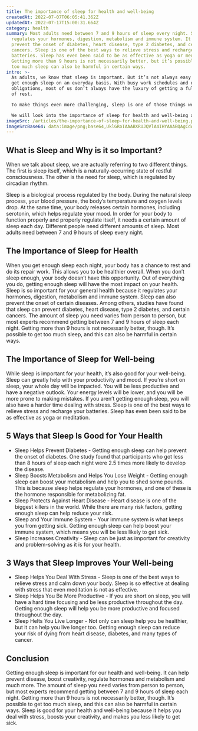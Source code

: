 ```yaml
---
title: The importance of sleep for health and well-being
createdAt: 2022-07-07T06:05:41.362Z
updatedAt: 2022-07-17T15:00:31.664Z
category: health
summary: Most adults need between 7 and 9 hours of sleep every night. Sleep
  regulates your hormones, digestion, metabolism and immune system. It can also
  prevent the onset of diabetes, heart disease, type 2 diabetes, and certain
  cancers. Sleep is one of the best ways to relieve stress and recharge your
  batteries. Sleep has even been said to be as effective as yoga or meditation.
  Getting more than 9 hours is not necessarily better, but it’s possible to get
  too much sleep can also be harmful in certain ways.
intro: >-
  As adults, we know that sleep is important. But it’s not always easy to
  get enough sleep on an everyday basis. With busy work schedules and other
  obligations, most of us don’t always have the luxury of getting a full night
  of rest. 

  To make things even more challenging, sleep is one of those things we cannot replace with anything else. Sleep cannot be replaced by vitamins, exercise, meditation or any other supplement. It’s essential to our health as well as our happiness.

  We will look into the importance of sleep for health and well-being as well as its benefits and why you should spend more time sleeping if you aren’t already doing so. Read on to find out everything you need to know about getting enough shut eye.
imageSrc: /articles/the-importance-of-sleep-for-health-and-well-being.png
imageSrcBase64: data:image/png;base64,UklGRoIAAABXRUJQVlA4IHYAAABQAgCdASoKAAoAAUAmJbACdAYtfkzkHOd8rjgA/v7jP5h4sSPgzuREfPAzEY7Ojp5KIXDve2e81aYRKYMP4u7r2K/yICTfx7K3yfuZfyTk3gOyXCPgeCH2UEw0DZ5bMltzXCMX3E+lM772w5Yxf8f/aJTfv0AA
---
```


## What is Sleep and Why is it so Important?

When we talk about sleep, we are actually referring to two different things. The first is sleep itself, which is a naturally-occurring state of restful consciousness. The other is the need for sleep, which is regulated by circadian rhythm.

Sleep is a biological process regulated by the body. During the natural sleep process, your blood pressure, the body’s temperature and oxygen levels drop. At the same time, your body releases certain hormones, including serotonin, which helps regulate your mood.
In order for your body to function properly and properly regulate itself, it needs a certain amount of sleep each day. Different people need different amounts of sleep. Most adults need between 7 and 9 hours of sleep every night.

## The Importance of Sleep for Health

When you get enough sleep each night, your body has a chance to rest and do its repair work. This allows you to be healthier overall. When you don’t sleep enough, your body doesn’t have this opportunity.
Out of everything you do, getting enough sleep will have the most impact on your health. Sleep is so important for your general health because it regulates your hormones, digestion, metabolism and immune system.
Sleep can also prevent the onset of certain diseases. Among others, studies have found that sleep can prevent diabetes, heart disease, type 2 diabetes, and certain cancers.
The amount of sleep you need varies from person to person, but most experts recommend getting between 7 and 9 hours of sleep each night. Getting more than 9 hours is not necessarily better, though. It’s possible to get too much sleep, and this can also be harmful in certain ways.

## The Importance of Sleep for Well-being

While sleep is important for your health, it’s also good for your well-being. Sleep can greatly help with your productivity and mood.
If you’re short on sleep, your whole day will be impacted. You will be less productive and have a negative outlook. Your energy levels will be lower, and you will be more prone to making mistakes.
If you aren’t getting enough sleep, you will also have a harder time dealing with stress. Sleep is one of the best ways to relieve stress and recharge your batteries. Sleep has even been said to be as effective as yoga or meditation.

## 5 Ways that Sleep Is Good for Your Health

- Sleep Helps Prevent Diabetes - Getting enough sleep can help prevent the onset of diabetes. One study found that participants who got less than 8 hours of sleep each night were 2.5 times more likely to develop the disease.
- Sleep Boosts Metabolism and Helps You Lose Weight - Getting enough sleep can boost your metabolism and help you to shed some pounds. This is because sleep helps regulate your hormones, and one of these is the hormone responsible for metabolizing fat.
- Sleep Protects Against Heart Disease - Heart disease is one of the biggest killers in the world. While there are many risk factors, getting enough sleep can help reduce your risk.
- Sleep and Your Immune System - Your immune system is what keeps you from getting sick. Getting enough sleep can help boost your immune system, which means you will be less likely to get sick.
- Sleep Increases Creativity - Sleep can be just as important for creativity and problem-solving as it is for your health.

## 3 Ways that Sleep Improves Your Well-being

- Sleep Helps You Deal With Stress - Sleep is one of the best ways to relieve stress and calm down your body. Sleep is so effective at dealing with stress that even meditation is not as effective.
- Sleep Helps You Be More Productive - If you are short on sleep, you will have a hard time focusing and be less productive throughout the day. Getting enough sleep will help you be more productive and focused throughout the day.
- Sleep Helts You Live Longer - Not only can sleep help you be healthier, but it can help you live longer too. Getting enough sleep can reduce your risk of dying from heart disease, diabetes, and many types of cancer.

## Conclusion

Getting enough sleep is important for our health and well-being. It can help prevent disease, boost creativity, regulate hormones and metabolism and much more. The amount of sleep you need varies from person to person, but most experts recommend getting between 7 and 9 hours of sleep each night. Getting more than 9 hours is not necessarily better, though. It’s possible to get too much sleep, and this can also be harmful in certain ways. Sleep is good for your health and well-being because it helps you deal with stress, boosts your creativity, and makes you less likely to get sick.
